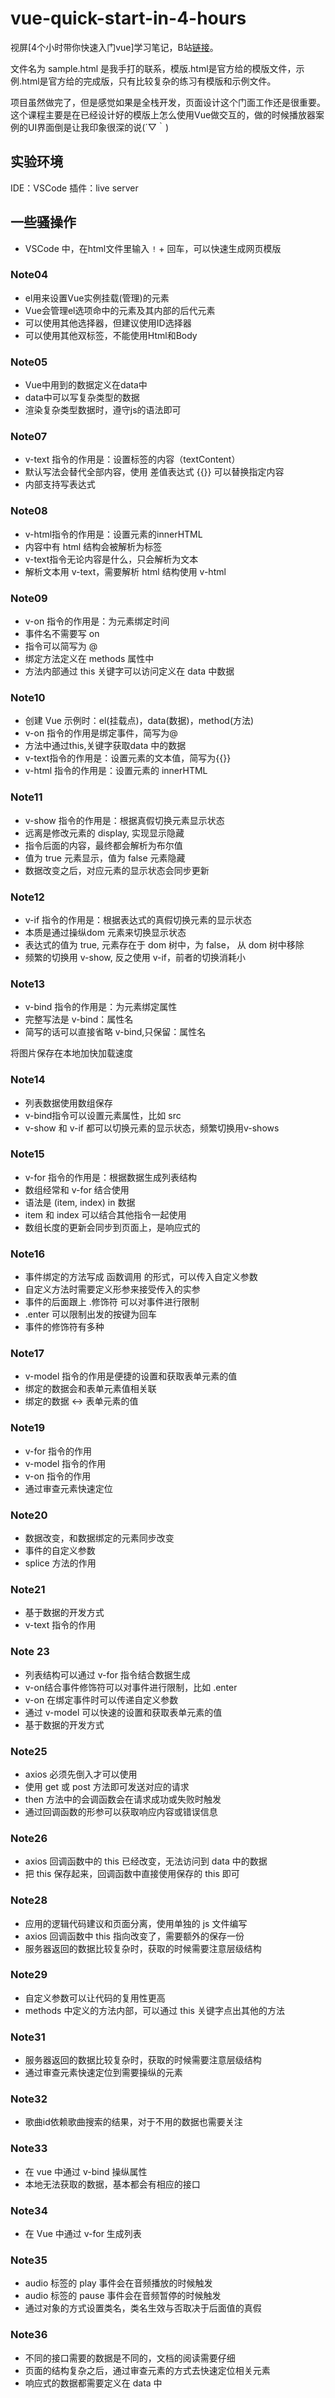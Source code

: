 # vue-quick-start-in-4-hours

视屏[4个小时带你快速入门vue]学习笔记，B站[链接](https://www.bilibili.com/video/av76249419?p=3)。

文件名为 sample.html 是我手打的联系，模版.html是官方给的模版文件，示例.html是官方给的完成版，只有比较复杂的练习有模版和示例文件。

项目虽然做完了，但是感觉如果是全栈开发，页面设计这个门面工作还是很重要。这个课程主要是在已经设计好的模版上怎么使用Vue做交互的，做的时候播放器案例的UI界面倒是让我印象很深的说(´▽｀)

## 实验环境

IDE：VSCode
插件：live server

## 一些骚操作

* VSCode 中，在html文件里输入 `!` + 回车，可以快速生成网页模版

### Note04

* el用来设置Vue实例挂载(管理)的元素
* Vue会管理el选项命中的元素及其内部的后代元素
* 可以使用其他选择器，但建议使用ID选择器
* 可以使用其他双标签，不能使用Html和Body

### Note05

* Vue中用到的数据定义在data中
* data中可以写复杂类型的数据
* 渲染复杂类型数据时，遵守js的语法即可

### Note07

* v-text 指令的作用是：设置标签的内容（textContent）
* 默认写法会替代全部内容，使用 差值表达式 {{}} 可以替换指定内容
* 内部支持写表达式

### Note08

* v-html指令的作用是：设置元素的innerHTML
* 内容中有 html 结构会被解析为标签
* v-text指令无论内容是什么，只会解析为文本
* 解析文本用 v-text，需要解析 html 结构使用 v-html

### Note09

* v-on 指令的作用是：为元素绑定时间
* 事件名不需要写 on
* 指令可以简写为 @
* 绑定方法定义在 methods 属性中
* 方法内部通过 this 关键字可以访问定义在 data 中数据

### Note10

* 创建 Vue 示例时：el(挂载点)，data(数据)，method(方法)
* v-on 指令的作用是绑定事件，简写为@
* 方法中通过this,关键字获取data 中的数据
* v-text指令的作用是：设置元素的文本值，简写为{{}}
* v-html 指令的作用是：设置元素的 innerHTML

### Note11

* v-show 指令的作用是：根据真假切换元素显示状态
* 远离是修改元素的 display, 实现显示隐藏
* 指令后面的内容，最终都会解析为布尔值
* 值为 true 元素显示，值为 false 元素隐藏
* 数据改变之后，对应元素的显示状态会同步更新

### Note12

* v-if 指令的作用是：根据表达式的真假切换元素的显示状态
* 本质是通过操纵dom 元素来切换显示状态
* 表达式的值为 true, 元素存在于 dom 树中，为 false， 从 dom 树中移除
* 频繁的切换用 v-show, 反之使用 v-if，前者的切换消耗小

### Note13

* v-bind 指令的作用是：为元素绑定属性
* 完整写法是 v-bind：属性名
* 简写的话可以直接省略 v-bind,只保留：属性名

将图片保存在本地加快加载速度

### Note14

* 列表数据使用数组保存
* v-bind指令可以设置元素属性，比如 src
* v-show 和 v-if 都可以切换元素的显示状态，频繁切换用v-shows

### Note15

* v-for 指令的作用是：根据数据生成列表结构
* 数组经常和 v-for 结合使用
* 语法是 (item, index) in 数据
* item 和 index 可以结合其他指令一起使用
* 数组长度的更新会同步到页面上，是响应式的

### Note16

* 事件绑定的方法写成 函数调用 的形式，可以传入自定义参数
* 自定义方法时需要定义形参来接受传入的实参
* 事件的后面跟上 .修饰符 可以对事件进行限制
* .enter 可以限制出发的按键为回车
* 事件的修饰符有多种

### Note17

* v-model 指令的作用是便捷的设置和获取表单元素的值
* 绑定的数据会和表单元素值相关联
* 绑定的数据 <-> 表单元素的值

### Note19

* v-for 指令的作用
* v-model 指令的作用
* v-on 指令的作用
* 通过审查元素快速定位

### Note20

* 数据改变，和数据绑定的元素同步改变
* 事件的自定义参数
* splice 方法的作用

### Note21

* 基于数据的开发方式
* v-text 指令的作用

### Note 23

* 列表结构可以通过 v-for 指令结合数据生成
* v-on结合事件修饰符可以对事件进行限制，比如 .enter
* v-on 在绑定事件时可以传递自定义参数
* 通过 v-model 可以快速的设置和获取表单元素的值
* 基于数据的开发方式

### Note25

* axios 必须先倒入才可以使用
* 使用 get 或 post 方法即可发送对应的请求
* then 方法中的会调函数会在请求成功或失败时触发
* 通过回调函数的形参可以获取响应内容或错误信息

### Note26

* axios 回调函数中的 this 已经改变，无法访问到 data 中的数据
* 把 this 保存起来，回调函数中直接使用保存的 this 即可

### Note28

* 应用的逻辑代码建议和页面分离，使用单独的 js 文件编写
* axios 回调函数中 this 指向改变了，需要额外的保存一份
* 服务器返回的数据比较复杂时，获取的时候需要注意层级结构

### Note29

* 自定义参数可以让代码的复用性更高
* methods 中定义的方法内部，可以通过 this 关键字点出其他的方法

### Note31

* 服务器返回的数据比较复杂时，获取的时候需要注意层级结构
* 通过审查元素快速定位到需要操纵的元素

### Note32

* 歌曲id依赖歌曲搜索的结果，对于不用的数据也需要关注

### Note33

* 在 vue 中通过 v-bind 操纵属性
* 本地无法获取的数据，基本都会有相应的接口

### Note34

* 在 Vue 中通过 v-for 生成列表

### Note35

* audio 标签的 play 事件会在音频播放的时候触发
* audio 标签的 pause 事件会在音频暂停的时候触发
* 通过对象的方式设置类名，类名生效与否取决于后面值的真假

### Note36

* 不同的接口需要的数据是不同的，文档的阅读需要仔细
* 页面的结构复杂之后，通过审查元素的方式去快速定位相关元素
* 响应式的数据都需要定义在 data 中
